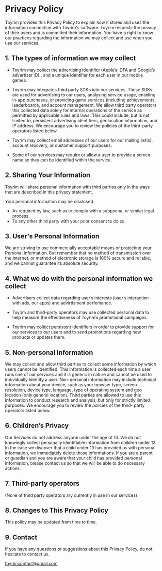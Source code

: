 # Privacy Policy


Toyrim provides this Privacy Policy to explain how it stores and uses the information connection with Toyrim's software.
Toyrim respects the privacy of their users and is committed their information. You have a right to know our practices regarding the information we may collect and use when you use our services.

## 1. The types of information we may collect
* Toyrim may collect the advertising identifier (Apple’s IDFA and Google’s advertiser ID) , and a unique identifier for each user in our mobile games.

* Toyrim may integrates third party SDKs into our services. These SDKs are used for advertising to our users, analysing service usage, enabling in-app purchases, or providing game services (including achievements, leaderboards, and account management. We allow third party operators this collected data solely for internal operations of the service as permitted by applicable rules and laws. This could include, but is not limited to, persistent advertising identifiers, geolocation information, and IP address. We encourage you to review the policies of the third-party operators listed below.

* Toyrim may collect email addresses of our users for our mailing list(s), account recovery, or customer support purposes.

* Some of our services may require or allow a user to provide a screen name so they can be identified within the service.

## 2. Sharing Your Information

Toyrim will share personal information with third parties only in the ways that are 
described in this privacy statement.

Your personal information may be disclosed:
* As required by law, such as to comply with a subpoena, or similar legal process.
* To any other third party with your prior consent to do so.

## 3. User's Personal Information

We are striving to use commercially acceptable means of protecting your Personal
Information. But remember that no method of transmission over the internet, or method of 
electronic storage is 100% secure and reliable, and we cannot guarantee its absolute
security.

## 4. What we do with the personal information we collect

* Advertisers collect data regarding user’s interests (user’s interaction with ads, our apps) and advirtisment perfomance.

* Toyrim and third-party operators may use collected personal data to help measure the effectiveness of Toyrim’s promotional campaigns.

* Toyrim may collect persistent identifiers in order to provide support for our services to our users and to send promotions regarding new products or updates them.

## 5. Non-personal Information

We may collect and allow third parties to collect some information by which users cannot be identified. This information is collected each time a user runs one of our services and it is generic in nature and cannot be used to individually identify a user. Non-personal information may include technical information about your device, such as your browser type, screen resolution, device type, language, type of operating system and geo location (only general location). Third parties are allowed to use this information to conduct research and analysis, but only for strictly limited purposes. We encourage you to review the policies of the third- party operators listed below.

## 6. Children’s Privacy

Our Services do not address anyone under the age of 13. We do not knowingly collect 
personally identifiable information from children under 13. In the case we discover that 
a child under 13 has provided us with personal information, we immediately delete those 
informations. If you are a parent or guardian and you are aware that your child has
provided personal information, please contact us so that we will be able to do necessary
actions.

## 7. Third-party operators

(None of third party operators arу currently in use in our services)

## 8. Changes to This Privacy Policy

This policy may be updated from time to time.

## 9. Contact

If you have any questions or suggestions about this Privacy Policy, do not hesitate to
contact us.

toyrimcontact@gmail.com

